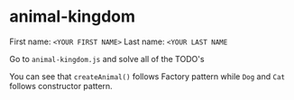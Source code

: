 # animal-kingdom

First name: `<YOUR FIRST NAME>`
Last name: `<YOUR LAST NAME`

Go to `animal-kingdom.js` and solve all of the TODO's

You can see that `createAnimal()` follows Factory pattern while `Dog` and `Cat` follows constructor pattern.
